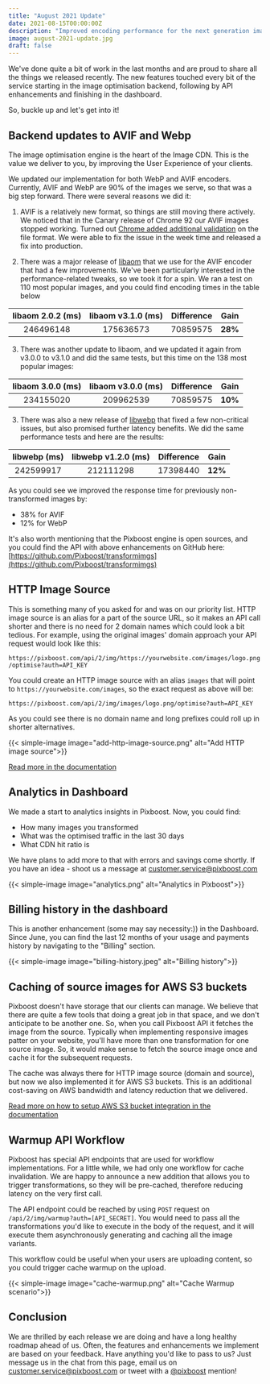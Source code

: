 ```yaml
---
title: "August 2021 Update"
date: 2021-08-15T00:00:00Z
description: "Improved encoding performance for the next generation images, new features in Dashboard, API and more in the latest update."
image: august-2021-update.jpg
draft: false
---
```


We've done quite a bit of work in the last months and are proud to share all the things we released recently. The new features touched every bit of the service starting in the image optimisation backend, following by API enhancements and finishing in the dashboard. 

<!--more-->

So, buckle up and let's get into it!

## Backend updates to AVIF and Webp

The image optimisation engine is the heart of the Image CDN. This is the value we deliver to you, by improving the User Experience of your clients. 

We updated our implementation for both WebP and AVIF encoders. Currently, AVIF and WebP are 90% of the images we serve, so that was a big step forward. There were several reasons we did it:

1. AVIF is a relatively new format, so things are still moving there actively. We noticed that in the Canary release of Chrome 92 our AVIF images stopped working. Turned out [Chrome added additional validation](https://bugs.chromium.org/p/chromium/issues/detail?id=1198455) on the file format. We were able to fix the issue in the week time and released a fix into production.

2. There was a major release of [libaom](https://aomedia.googlesource.com/aom/) that we use for the AVIF encoder that had a few improvements. We've been particularly interested in the performance-related tweaks, so we took it for a spin. We ran a test on 110 most popular images, and you could find encoding times in the table below

| libaom 2.0.2 (ms)  | libaom v3.1.0 (ms) | Difference | Gain    |
| :----------------: | :----------------: | :--------: | :-----: |
| 246496148          | 175636573          | 70859575   | **28%** |

3. There was another update to libaom, and we updated it again from v3.0.0 to v3.1.0 and did the same tests, but this time on the 138 most popular images:

| libaom 3.0.0 (ms)  | libaom v3.0.0 (ms) | Difference | Gain    |
| :----------------: | :----------------: | :--------: | :-----: |
| 234155020          | 209962539          | 70859575   | **10%** |

3. There was also a new release of [libwebp](https://chromium.googlesource.com/webm/libwebp) that fixed a few non-critical issues, but also promised further latency benefits. We did the same performance tests and here are the results:

| libwebp (ms)  | libwebp v1.2.0 (ms) | Difference | Gain    |
| :-----------: | :-----------------: | :--------: | :-----: |
| 242599917     | 212111298           | 17398440   | **12%** |

As you could see we improved the response time for previously non-transformed images by:

* 38% for AVIF
* 12% for WebP

It's also worth mentioning that the Pixboost engine is open sources, and you could find the API with above enhancements on GitHub here: [https://github.com/Pixboost/transformimgs](https://github.com/Pixboost/transformimgs)

## HTTP Image Source

This is something many of you asked for and was on our priority list. HTTP image source is an alias for a part of the source URL, so it makes an API call shorter and there is no need for 2 domain names which could look a bit tedious. For example, using the original images' domain approach your API request would look like this:

`https://pixboost.com/api/2/img/https://yourwebsite.com/images/logo.png/optimise?auth=API_KEY`

You could create an HTTP image source with an alias `images` that will point to `https://yourwebsite.com/images`, so the exact request as above will be:

`https://pixboost.com/api/2/img/images/logo.png/optimise?auth=API_KEY`

As you could see there is no domain name and long prefixes could roll up in shorter alternatives.

{{< simple-image image="add-http-image-source.png" alt="Add HTTP image source">}}

[Read more in the documentation](https://help.pixboost.com/setup/adding-http-image-source)

## Analytics in Dashboard

We made a start to analytics insights in Pixboost. Now, you could find:

* How many images you transformed
* What was the optimised traffic in the last 30 days 
* What CDN hit ratio is

We have plans to add more to that with errors and savings come shortly. If you have an idea - shoot us a message at customer.service@pixboost.com

{{< simple-image image="analytics.png" alt="Analytics in Pixboost">}}

## Billing history in the dashboard

This is another enhancement (some may say necessity:)) in the Dashboard. Since June, you can find the last 12 months of your usage and payments history by navigating to the "Billing" section. 

{{< simple-image image="billing-history.jpeg" alt="Billing history">}}

## Caching of source images for AWS S3 buckets

Pixboost doesn't have storage that our clients can manage. We believe that there are quite a few tools that doing a great job in that space, and we don't anticipate to be another one. So, when you call Pixboost API it fetches the image from the source. Typically when implementing responsive images patter on your website, you'll have more than one transformation for one source image. So, it would make sense to fetch the source image once and cache it for the subsequent requests. 

The cache was always there for HTTP image source (domain and source), but now we also implemented it for AWS S3 buckets. This is an additional cost-saving on AWS bandwidth and latency reduction that we delivered.

[Read more on how to setup AWS S3 bucket integration in the documentation](https://help.pixboost.com/setup/adding-s3-bucket-image-source)

## Warmup API Workflow

Pixboost has special API endpoints that are used for workflow implementations. For a little while, we had only one workflow for cache invalidation. We are happy to announce a new addition that allows you to trigger transformations, so they will be pre-cached, therefore reducing latency on the very first call.

The API endpoint could be reached by using `POST` request on `/api/2/img/warmup?auth=[API_SECRET]`. You would need to pass all the transformations you'd like to execute in the body of the request, and it will execute them asynchronously generating and caching all the image variants.

This workflow could be useful when your users are uploading content, so you could trigger cache warmup on the upload.

{{< simple-image image="cache-warmup.png" alt="Cache Warmup scenario">}}

## Conclusion

We are thrilled by each release we are doing and have a long healthy roadmap ahead of us. Often, the features and enhancements we implement are based on your feedback. Have anything you'd like to pass to us? Just message us in the chat from this page, email us on [customer.service@pixboost.com](mailto:customer.service@pixboost.com) or tweet with a [@pixboost](https://twitter.com/pixboost) mention!